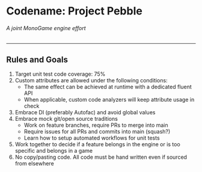 # Codename: Project Pebble
###### _A joint MonoGame engine effort_
---

## Rules and Goals
1. Target unit test code coverage: 75%
2. Custom attributes are allowed under the following conditions:
   - The same effect can be achieved at runtime with a dedicated fluent API
   - When applicable, custom code analyzers will keep attribute usage in check
3. Embrace DI (preferably Autofac) and avoid global values
4. Embrace mock git/open source traditions
   - Work on feature branches, require PRs to merge into main
   - Require issues for all PRs and commits into main (squash?)
   - Learn how to setup automated workflows for unit tests
5. Work together to decide if a feature belongs in the engine or is too specific and belongs in a game
6. No copy/pasting code. All code must be hand written even if sourced from elsewhere
